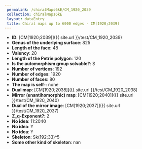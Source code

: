 ```yaml
--- 
 permalink: /chiralMaps6kE/CM_1920_2039 
 collection: chiralMaps6kE
 layout: dataEntry
 title: Chiral maps up to 6000 edges - CM[1920;2039]
---
```


- **ID**: [CM[1920;2039]]({{ site.url }}/test/CM_1920_2039)
- **Genus of the underlying surface**: 825
- **Length of the face**: 48
- **Valency**: 20
- **Length of the Petrie polygon**: 120
- **Is the automorphism group solvable?**: S
- **Number of vertices**: 192
- **Number of edges**: 1920
- **Number of faces**: 80
- **The map is self-**: none
- **Dual map**: [CM[1920;2038]]({{ site.url }}/test/CM_1920_2038)
- **Mirror (enantihomorphic) map**: [CM[1920;2040]]({{ site.url }}/test/CM_1920_2040)
- **Dual of the mirror image**: [CM[1920;2037]]({{ site.url }}/test/CM_1920_2037)
- **Z_q-Exponent?**: 2
- **No idea**:  11:2040
- **No idea**: Y
- **No idea**: Y
- **Skeleton**: Sk(192;33)^5
- **Some other kind of skeleton**: nan
